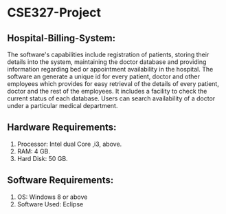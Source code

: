 # CSE327-Project
## Hospital-Billing-System:

The software's capabilities include registration of patients, storing their details into the system, maintaining the doctor database and providing information regarding bed or appointment availability in the hospital. The software an generate a unique id for every patient, doctor and other employees which provides for easy retrieval of the details of every patient, doctor and the rest of the employees. It includes a facility to check the current status of each database. Users can search availability of a doctor under a particular medical department.

## Hardware Requirements:

1. Processor: Intel dual Core ,i3, above.
2. RAM: 4 GB.
3. Hard Disk: 50 GB.
## Software Requirements:

1. OS: Windows 8 or above
2. Software Used: Eclipse
